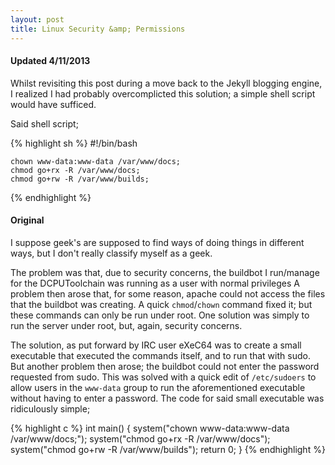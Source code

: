 ```yaml
---
layout: post
title: Linux Security &amp; Permissions
---
```


#### Updated 4/11/2013

Whilst revisiting this post during a move back to the Jekyll blogging engine,
I realized I had probably overcomplicted this solution; a simple shell script would have sufficed.

Said shell script;

{% highlight sh %}
    #!/bin/bash

    chown www-data:www-data /var/www/docs;
    chmod go+rx -R /var/www/docs;
    chmod go+rw -R /var/www/builds;
{% endhighlight %}

#### Original

I suppose geek's are supposed to find ways of doing things in different ways, but I don't really classify myself as a geek.

The problem was that, due to security concerns, the buildbot I run/manage for the DCPUToolchain was running as a user with normal privileges  A problem then arose that, for some reason, apache could not access the files that the buildbot was creating. A quick `chmod`/`chown` command fixed it; but these commands can only be run under root. One solution was simply to run the server under root, but, again, security concerns.

The solution, as put forward by IRC user eXeC64 was to create a small executable that executed the commands itself, and to run that with sudo. But another problem then arose; the buildbot could not enter the password requested from sudo.
This was solved with a quick edit of `/etc/sudoers` to allow users in the `www-data` group to run the aforementioned executable without having to enter a password.
The code for said small executable was ridiculously simple;


{% highlight c %}
    int main() {
        system("chown www-data:www-data /var/www/docs;");
        system("chmod go+rx -R /var/www/docs");
        system("chmod go+rw -R /var/www/builds");
        return 0;
    }
{% endhighlight %}
